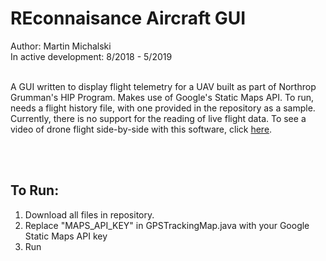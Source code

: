 # REconnaisance Aircraft GUI
Author: Martin Michalski<br/>
In active development: 8/2018 - 5/2019<br/><br/>

A GUI written to display flight telemetry for a UAV built as part of Northrop Grumman's HIP Program. Makes use of Google's Static Maps API.
To run, needs a flight history file, with one provided in the repository as a sample. Currently, there is no support for 
the reading of live flight data. To see a video of drone flight side-by-side with this software, click 
[here](https://www.youtube.com/watch?v=ujrxqKpUfvo&t=128s).

<br/><br/><h2>To Run:</h2>
1. Download all files in repository. <br/>
2. Replace "MAPS_API_KEY" in GPSTrackingMap.java with your Google Static Maps API key <br/>
3. Run
